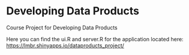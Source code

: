 Developing Data Products
=========================

Course Project for Developing Data Products

Here you can find the ui.R and server.R for the application located here: https://lmbr.shinyapps.io/dataproducts_project/
